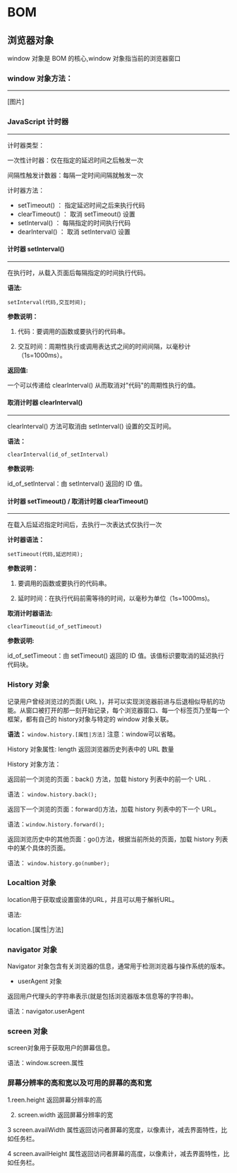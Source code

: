 # BOM
## 浏览器对象
window 对象是 BOM 的核心,window 对象指当前的浏览器窗口

### window 对象方法：
---
[图片]

### JavaScript 计时器
---
计时器类型：

一次性计时器：仅在指定的延迟时间之后触发一次

间隔性触发计数器：每隔一定时间间隔就触发一次

计时器方法：

  - setTimeout() ： 指定延迟时间之后来执行代码
  - clearTimeout() ： 取消 setTimeout() 设置
  - setInterval()  ： 每隔指定的时间执行代码
  - dearInterval() ： 取消 setInterval() 设置
  
#### 计时器 setInterval()
---
在执行时，从载入页面后每隔指定的时间执行代码。
 
**语法:**

`setInterval(代码,交互时间);`

**参数说明：**

1. 代码：要调用的函数或要执行的代码串。

2. 交互时间：周期性执行或调用表达式之间的时间间隔，以毫秒计（1s=1000ms）。

**返回值:**

一个可以传递给 clearInterval() 从而取消对"代码"的周期性执行的值。

#### 取消计时器 clearInterval()
---
clearInterval() 方法可取消由 setInterval() 设置的交互时间。

**语法：**

`clearInterval(id_of_setInterval)`

**参数说明:**

id_of_setInterval：由 setInterval() 返回的 ID 值。

#### 计时器 setTimeout() / 取消计时器 clearTimeout()
---
在载入后延迟指定时间后，去执行一次表达式仅执行一次

**计时器语法：**

`setTimeout(代码,延迟时间);`

**参数说明：**

1. 要调用的函数或要执行的代码串。

2. 延时时间：在执行代码前需等待的时间，以毫秒为单位（1s=1000ms)。


**取消计时器语法:**

`clearTimeout(id_of_setTimeout)`

**参数说明:**

id_of_setTimeout：由 setTimeout() 返回的 ID 值。该值标识要取消的延迟执行代码块。

### History 对象
记录用户曾经浏览过的页面( URL )，并可以实现浏览器前进与后退相似导航的功能。从窗口被打开的那一刻开始记录，每个浏览器窗口、每一个标签页乃至每一个框架，都有自己的 history对象与特定的 window 对象关联。

**语法：** `window.history.[属性|方法]`
注意：window可以省略。

History 对象属性: length 返回浏览器历史列表中的 URL 数量

History 对象方法： 

返回前一个浏览的页面：back() 方法，加载 history 列表中的前一个 URL .

语法： `window.history.back();`

返回下一个浏览的页面：forward()方法，加载 history 列表中的下一个 URL。

语法：`window.history.forward();`

返回浏览历史中的其他页面：go()方法，根据当前所处的页面，加载 history 列表中的某个具体的页面。

语法： `window.history.go(number);`

### Localtion 对象
location用于获取或设置窗体的URL，并且可以用于解析URL。

语法:

location.[属性|方法]

### navigator 对象

Navigator 对象包含有关浏览器的信息，通常用于检测浏览器与操作系统的版本。

- userAgent 对象

返回用户代理头的字符串表示(就是包括浏览器版本信息等的字符串)。

语法：navigator.userAgent

### screen 对象

screen对象用于获取用户的屏幕信息。

语法：window.screen.属性

### 屏幕分辨率的高和宽以及可用的屏幕的高和宽

1.reen.height 返回屏幕分辨率的高

2. screen.width 返回屏幕分辨率的宽

3 screen.availWidth 属性返回访问者屏幕的宽度，以像素计，减去界面特性，比如任务栏。

4 screen.availHeight 属性返回访问者屏幕的高度，以像素计，减去界面特性，比如任务栏。
